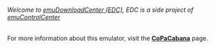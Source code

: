 ###### Welcome to [emuDownloadCenter (EDC)](https://github.com/PhoenixInteractiveNL/emuDownloadCenter/wiki/), EDC is a side project of [emuControlCenter](https://github.com/PhoenixInteractiveNL/emuControlCenter/wiki/)

For more information about this emulator, visit the [**CoPaCabana**](https://github.com/PhoenixInteractiveNL/emuDownloadCenter/wiki/Emulator-copacabana#menu) page.
